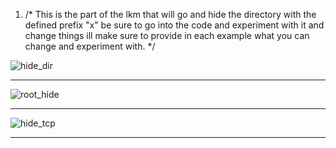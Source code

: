 1.    /* This is the part of the lkm that will go and hide the directory with the defined prefix "x" be sure to go into the code and experiment with it and change things ill make sure to provide in each example what you can change and experiment with. */

![hide_dir](https://github.com/user-attachments/assets/c91386e3-23c1-4cfe-adaa-4e5fda61f5f3)

---------------------------------------------------------------------------------------------


![root_hide](https://github.com/user-attachments/assets/ceeb6b66-ae42-4745-b668-573855d741ce)




---------------------------------------------------------------------------------------------




![hide_tcp](https://github.com/user-attachments/assets/8d4a8dd7-4bd2-4466-aaba-29edb4c5bb07)



-----------------------------------------------------------------------------------------


